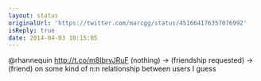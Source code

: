 ```yaml
---
layout: status
originalUrl: 'https://twitter.com/marcgg/status/451664176357076992'
isReply: true
date: 2014-04-03 10:15:05
---
```


@rhannequin http://t.co/m8IbrvJRuF (nothing) -&gt; (friendship requested) -&gt; (friend) on some kind of n:n relationship between users I guess
